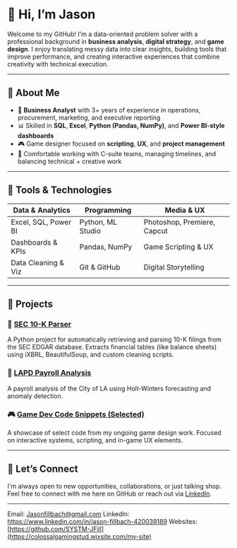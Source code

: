 # 👋 Hi, I’m Jason

Welcome to my GitHub! I'm a data-oriented problem solver with a professional background in **business analysis**, **digital strategy**, and **game design**. I enjoy translating messy data into clear insights, building tools that improve performance, and creating interactive experiences that combine creativity with technical execution.

---

## 💼 About Me

- 🧠 **Business Analyst** with 3+ years of experience in operations, procurement, marketing, and executive reporting  
- 📊 Skilled in **SQL**, **Excel**, **Python (Pandas, NumPy)**, and **Power BI-style dashboards**  
- 🎮 Game designer focused on **scripting**, **UX**, and **project management**  
- 🧰 Comfortable working with C-suite teams, managing timelines, and balancing technical + creative work  

---

## 🔧 Tools & Technologies

| Data & Analytics     | Programming        | Media & UX            |
|----------------------|--------------------|------------------------|
| Excel, SQL, Power BI | Python, ML Studio  | Photoshop, Premiere, Capcut |
| Dashboards & KPIs    | Pandas, NumPy      | Game Scripting & UX    |
| Data Cleaning & Viz  | Git & GitHub       | Digital Storytelling   |

---

## 📁 Projects

### 📄 [SEC 10-K Parser](https://github.com/SYSTM-JFill/EDGAR)
A Python project for automatically retrieving and parsing 10-K filings from the SEC EDGAR database. Extracts financial tables (like balance sheets) using iXBRL, BeautifulSoup, and custom cleaning scripts.

### 👮 [LAPD Payroll Analysis](https://github.com/SYSTM-JFill/la-city-payroll-analysis)
A payroll analysis of the City of LA using Holt-Winters forecasting and anomaly detection.

### 🎮 [Game Dev Code Snippets (Selected)](#)
A showcase of select code from my ongoing game design work. Focused on interactive systems, scripting, and in-game UX elements.

---

## 🤝 Let’s Connect

I'm always open to new opportunities, collaborations, or just talking shop.  
Feel free to connect with me here on GitHub or reach out via [LinkedIn](#).

---


Email: Jasonfillbach@gmail.com
LinkedIn: https://www.linkedin.com/in/jason-fillbach-420039189
Websites: [https://github.com/SYSTM-JFill](https://colossalgamingstud.wixsite.com/my-site)
